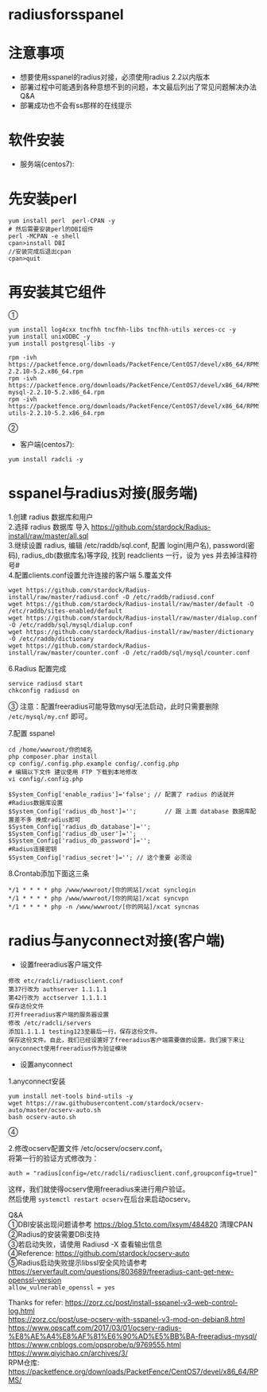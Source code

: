 # radiusforsspanel  


# 注意事项  
* 想要使用sspanel的radius对接，必须使用radius 2.2以内版本  
* 部署过程中可能遇到各种意想不到的问题，本文最后列出了常见问题解决办法 Q&A  
* 部署成功也不会有ss那样的在线提示  

# 软件安装  

* 服务端(centos7):  

# 先安装perl  
```  
yum install perl  perl-CPAN -y
# 然后需要安装perl的DBI组件
perl -MCPAN -e shell
cpan>install DBI
//安装完成后退出cpan
cpan>quit
```  
# 再安装其它组件  
① 

```
yum install log4cxx tncfhh tncfhh-libs tncfhh-utils xerces-cc -y
yum install unixODBC -y
yum install postgresql-libs -y
```

```
rpm -ivh https://packetfence.org/downloads/PacketFence/CentOS7/devel/x86_64/RPMS/freeradius-2.2.10-5.2.x86_64.rpm
rpm -ivh https://packetfence.org/downloads/PacketFence/CentOS7/devel/x86_64/RPMS/freeradius-mysql-2.2.10-5.2.x86_64.rpm
rpm -ivh https://packetfence.org/downloads/PacketFence/CentOS7/devel/x86_64/RPMS/freeradius-utils-2.2.10-5.2.x86_64.rpm
```
②

* 客户端(centos7):  
```
yum install radcli -y
```

# sspanel与radius对接(服务端)  

1.创建 radius 数据库和用户  
2.选择 radius 数据库 导入 https://github.com/stardock/Radius-install/raw/master/all.sql  
3.继续设置 radius, 编辑 /etc/raddb/sql.conf, 配置 login(用户名), password(密码), radius_db(数据库名)等字段, 找到 readclients 一行，设为 yes 并去掉注释符号#  
4.配置clients.conf设置允许连接的客户端
5.覆盖文件  
```  
wget https://github.com/stardock/Radius-install/raw/master/radiusd.conf -O /etc/raddb/radiusd.conf
wget https://github.com/stardock/Radius-install/raw/master/default -O /etc/raddb/sites-enabled/default
wget https://github.com/stardock/Radius-install/raw/master/dialup.conf -O /etc/raddb/sql/mysql/dialup.conf
wget https://github.com/stardock/Radius-install/raw/master/dictionary -O /etc/raddb/dictionary
wget https://github.com/stardock/Radius-install/raw/master/counter.conf -O /etc/raddb/sql/mysql/counter.conf
```  
6.Radius 配置完成  
```
service radiusd start
chkconfig radiusd on
```  
③
注意：配置freeradius可能导致mysql无法启动，此时只需要删除 `/etc/mysql/my.cnf` 即可。  

7.配置 sspanel
```
cd /home/wwwroot/你的域名
php composer.phar install
cp config/.config.php.example config/.config.php
# 编辑以下文件 建议使用 FTP 下载到本地修改
vi config/.config.php
```

```
$System_Config['enable_radius']='false'; // 配置了 radius 的话就开
#Radius数据库设置
$System_Config['radius_db_host']='';		// 跟 上面 database 数据库配置差不多 换成radius即可
$System_Config['radius_db_database']='';
$System_Config['radius_db_user']='';
$System_Config['radius_db_password']='';
#Radius连接密钥
$System_Config['radius_secret']=''; // 这个重要 必须设
```

8.Crontab添加下面这三条
```  
*/1 * * * * php /www/wwwroot/[你的网站]/xcat synclogin
*/1 * * * * php /www/wwwroot/[你的网站]/xcat syncvpn
*/1 * * * * php -n /www/wwwroot/[你的网站]/xcat syncnas
```  

# radius与anyconnect对接(客户端)  

* 设置freeradius客户端文件
```  
修改 etc/radcli/radiusclient.conf
第37行改为 authserver 1.1.1.1
第42行改为 acctserver 1.1.1.1
保存这份文件
打开freeradius客户端的服务器设置
修改 /etc/radcli/servers
添加1.1.1.1 testing123至最后一行，保存这份文件。
保存这份文件。自此，我们已经设置好了freeradius客户端需要做的设置。我们接下来让anyconnect使用freeradius作为验证模块
```  

* 设置anyconnect

1.anyconnect安装
```  
yum install net-tools bind-utils -y
wget https://raw.githubusercontent.com/stardock/ocserv-auto/master/ocserv-auto.sh
bash ocserv-auto.sh
```  
④

2.修改ocserv配置文件 /etc/ocserv/ocserv.conf。  
将第一行的验证方式修改为：  
```
auth = "radius[config=/etc/radcli/radiusclient.conf,groupconfig=true]"
```
这样，我们就使得ocserv使用freeradius来进行用户验证。  
然后使用 `systemctl restart ocserv`在后台来启动ocserv。  


Q&A  
①DBI安装出现问题请参考 https://blog.51cto.com/lxsym/484820 清理CPAN  
②Radius的安装需要DBi支持  
③若启动失败，请使用 Radiusd -X 查看输出信息  
④Reference: https://github.com/stardock/ocserv-auto  
⑤Radius启动失败提示libssl安全风险请参考 https://serverfault.com/questions/803689/freeradius-cant-get-new-openssl-version  
`allow_vulnerable_openssl = yes`  

Thanks for refer:
https://zorz.cc/post/install-sspanel-v3-web-control-log.html  
https://zorz.cc/post/use-ocserv-with-sspanel-v3-mod-on-debian8.html  
https://www.opscaff.com/2017/03/01/ocserv-radius-%E8%AE%A4%E8%AF%81%E6%90%AD%E5%BB%BA-freeradius-mysql/  
https://www.cnblogs.com/opsprobe/p/9769555.html  
https://www.qiyichao.cn/archives/3/  
RPM仓库: https://packetfence.org/downloads/PacketFence/CentOS7/devel/x86_64/RPMS/  
